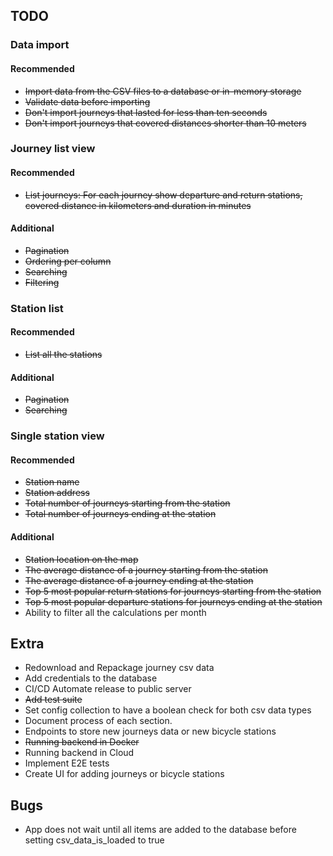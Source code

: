 ## TODO
### Data import

#### Recommended

* ~~Import data from the CSV files to a database or in-memory storage~~
* ~~Validate data before importing~~
* ~~Don't import journeys that lasted for less than ten seconds~~
* ~~Don't import journeys that covered distances shorter than 10 meters~~

### Journey list view

#### Recommended

* ~~List journeys: For each journey show departure and return stations, covered distance in kilometers and duration in minutes~~

#### Additional

* ~~Pagination~~
* ~~Ordering per column~~
* ~~Searching~~
* ~~Filtering~~

### Station list

#### Recommended

* ~~List all the stations~~

#### Additional

* ~~Pagination~~
* ~~Searching~~

### Single station view

#### Recommended
* ~~Station name~~
* ~~Station address~~
* ~~Total number of journeys starting from the station~~
* ~~Total number of journeys ending at the station~~

#### Additional
* ~~Station location on the map~~
* ~~The average distance of a journey starting from the station~~
* ~~The average distance of a journey ending at the station~~
* ~~Top 5 most popular return stations for journeys starting from the station~~
* ~~Top 5 most popular departure stations for journeys ending at the station~~
* Ability to filter all the calculations per month

## Extra
* Redownload and Repackage journey csv data
* Add credentials to the database
* CI/CD Automate release to public server
* ~~Add test suite~~
* Set config collection to have a boolean check for both csv data types
* Document process of each section.
* Endpoints to store new journeys data or new bicycle stations
* ~~Running backend in Docker~~
* Running backend in Cloud
* Implement E2E tests
* Create UI for adding journeys or bicycle stations

## Bugs
* App does not wait until all items are added to the database before setting csv_data_is_loaded to true